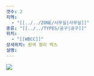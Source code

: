 ```yaml
---
갯수: 2
지역:
  - "[[../../ZONE/사무실|사무실]]"
종류: "[[../../TYPES/공구|공구]]"
위치:
  - "[[WBCC]]"
상세위치: 흰색 정리 박스
설명:
---
```


![](http://192.168.50.22/devices/240831_IMG_0014.jpg)

